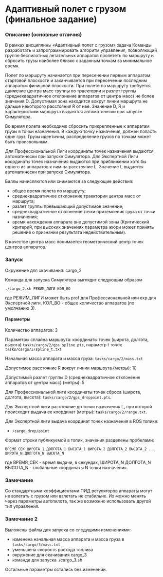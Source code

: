 Адаптивный полет с грузом (финальное задание)
==================================

### Описание (основные отличия)

В рамках дисциплины «Адаптивный полет с грузом» задача Команды разработать и запрограммировать алгоритм управления, позволяющий группе беспилотных летательных аппаратов пролететь по маршруту и сбросить грузы наиболее близко к заданным точкам за минимальное время.

Полет по маршруту начинается при пересечении первым аппаратом стартовой плоскости и заканчивается при пересечении последним аппаратом финишной плоскости. При полете по маршруту требуется движение центра масс группы по траектории и разлет группы (среднеквадратичное отклонение аппаратов от центра масс) не более значения D.  Допустимая зона находится вокруг линии маршрута не дальше некоторого расстояния R от нее. Значение D, R и характеристики маршрута выдаются автоматически при запуске Симулятора.

Во время полета необходимо сбросить прикрепленные к аппаратам грузы в точки назначения. В каждую точку назначения, должен попасть один груз. Грузы идентичны, распределение грузов по точкам может быть произвольным.

Для Профессиональной Лиги координаты точек назначения выдаются автоматически при запуске Симулятора.
Для Экспертной Лиги координаты точек назначения выдаются при приближении хотя бы одного из аппаратов к ним на расстояние L. Значение L выдается автоматически при запуске Симулятора.

Баллы начисляются или снимаются за следующие действия:

* общее время полета по маршруту;
* среднеквадратичное отклонение траектории центра масс от маршрута;
* разлет группы превышающий допустимое значение;
* среднеквадратичное отклонение точки приземления груза от точки назначения;
* время нахождения аппарата вне допустимой зоны (Критический критерий, при высоких значениях параметра жюри может принять решение о признании результата недействительным).

В качестве центра масс понимается геометрический центр точек центров аппаратов.

### Запуск

Окружение для скачивания: cargo_2

Команда для запуска Симулятора выглядит следующим образом

```
./cargo_2.sh РЕЖИМ_ЛИГИ КОЛ_ВО
```

где РЕЖИМ_ЛИГИ может быть prof для Профессиональной или exp для Экспертной лиги,
КОЛ_ВО - общее количество аппаратов (по умолчанию 3).


#### Параметры

Количество аппаратов: 3

Параметры сплайна маршрута: координаты точек (широта, долгота, высота) `tasks/cargo/2/gps_spline.pts`, параметр t точек `tasks/cargo/2/spline_t.txt`

Начальная масса аппарата и масса груза: `tasks/cargo/2/mass.txt`

Допустимое расстояние R вокруг линии маршрута (метры): 10

Допустимый разлет группы D (среднеквадратичное отклонение аппаратов от центра масс) (метры): 5

Для Профессиональной лиги координаты точек сброса (широта, долгота, высота): `tasks/cargo/2/gps_droppoint.pts`.

Для Экспертной лиги расстояние до точки назначения L, при которой происходит выдача ее координат (метры): `tasks/cargo/2/range.txt`.

Для Экспертной лиги выдача координат точек назначения в ROS топике:

* `/cargo_drop/point`

Формат строки публикуемой в топик, значения разделены пробелами:

```
ВРЕМЯ_СЕК ШИРОТА_1 ДОЛГОТА_1 ВЫСОТА_1 ШИРОТА_2 ДОЛГОТА_2 ВЫСОТА_2 ... ШИРОТА_N ДОЛГОТА_N ВЫСОТА_N
```

где ВРЕМЯ_СЕК - время выдачи, в секундах, ШИРОТА_N ДОЛГОТА_N ВЫСОТА_N - глобальные координаты N точки назначения.

### Замечание

Со стандартными коэффициентами ПИД регуляторов аппараты могут не взлетать с грузом или взлетать не стабильно.
Их можно менять через параметры автопилота, так же возможно использовать другой тип управления.

### Замечание 2

Выложены файлы для запуска со следущими изменениями:

* изменена начальная масса аппарата и масса груза в `tasks/cargo/3/mass.txt`
* уменьшена скорость расхода топлива
* окружение для скачивания cargo_3
* команда для запуска ./cargo_3.sh

Остальные параметры остались без изменений.
